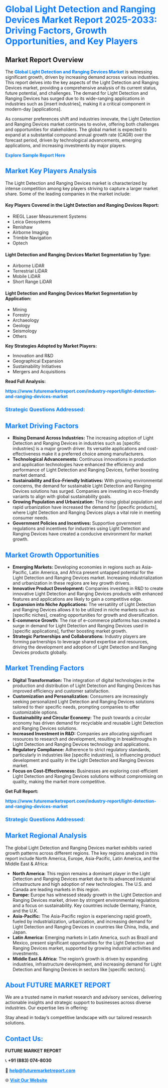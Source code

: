<h1 style="color: #007BFF;">Global Light Detection and Ranging Devices Market Report 2025-2033: Driving Factors, Growth Opportunities, and Key Players</h1>

<section id="overview">
<h2>Market Report Overview</h2>
<p>The <a href="https://www.futuremarketreport.com/industry-report/light-detection-and-ranging-devices-market" style="color: #007BFF; text-decoration: none;"><strong>Global Light Detection and Ranging Devices Market</strong></a> is witnessing significant growth, driven by increasing demand across various industries. This report delves into the key aspects of the Light Detection and Ranging Devices market, providing a comprehensive analysis of its current status, future potential, and challenges. The demand for Light Detection and Ranging Devices has surged due to its wide-ranging applications in industries such as [insert industries], making it a critical component in modern-day [applications].</p>
<p>As consumer preferences shift and industries innovate, the Light Detection and Ranging Devices market continues to evolve, offering both challenges and opportunities for stakeholders. The global market is expected to expand at a substantial compound annual growth rate (CAGR) over the forecast period, driven by technological advancements, emerging applications, and increasing investments by major players.</p>
</section>

<section id="overview">
<p><a href="https://www.futuremarketreport.com/request-sample/reportId=60363" style="color: #007BFF; text-decoration: none;"><strong>Explore Sample Report Here</strong></a></p>
</section>

<section id="key-players">
<h2 style="color: #007BFF;">Market Key Players Analysis</h2>
<p>The Light Detection and Ranging Devices market is characterized by intense competition among key players striving to capture a larger market share. Some of the leading companies in the market include:</p>
<h4>Key Players Covered in the Light Detection and Ranging Devices Report:</h4>
<ul><li>RIEGL Laser Measurement Systems</li><li>Leica Geosystems</li><li>Renishaw</li><li>Airborne Imaging</li><li>Trimble Navigation</li><li>Optech</li></ul>
<h4>Light Detection and Ranging Devices Market Segmentation by Type:</h4>
<ul><li>Airborne LiDAR</li><li>Terrestrial LiDAR</li><li>Mobile LiDAR</li><li>Short Range LiDAR</li></ul>

<h4>Light Detection and Ranging Devices Market Segmentation by Application:</h4>
<ul><li>Mining</li><li>Forestry</li><li>Archaeology</li><li>Geology</li><li>Seismology</li><li>Others</li></ul>
<p><strong>Key Strategies Adopted by Market Players:</strong></p>
<ul>
<li>Innovation and R&D</li>
<li>Geographical Expansion</li>
<li>Sustainability Initiatives</li>
<li>Mergers and Acquisitions</li>
</ul>
</section>

<section>
<p><strong>Read Full Analysis: </strong></p><a href="https://www.futuremarketreport.com/industry-report/light-detection-and-ranging-devices-market" style="color: #007BFF; text-decoration: none;"><strong>https://www.futuremarketreport.com/industry-report/light-detection-and-ranging-devices-market</strong></a>
<h3 style="color: #007BFF;">Strategic Questions Addressed:</h3>
</section>

<section id="driving-factors">
<h2 style="color: #007BFF;">Market Driving Factors</h2>
<ul>
<li><strong>Rising Demand Across Industries:</strong> The increasing adoption of Light Detection and Ranging Devices in industries such as [specific industries] is a major growth driver. Its versatile applications and cost-effectiveness make it a preferred choice among manufacturers.</li>
<li><strong>Technological Advancements:</strong> Continuous innovations in production and application technologies have enhanced the efficiency and performance of Light Detection and Ranging Devices, further boosting market demand.</li>
<li><strong>Sustainability and Eco-Friendly Initiatives:</strong> With growing environmental concerns, the demand for sustainable Light Detection and Ranging Devices solutions has surged. Companies are investing in eco-friendly variants to align with global sustainability goals.</li>
<li><strong>Growing Population and Urbanization:</strong> The rising global population and rapid urbanization have increased the demand for [specific products], where Light Detection and Ranging Devices plays a vital role in meeting consumer needs.</li>
<li><strong>Government Policies and Incentives:</strong> Supportive government regulations and incentives for industries using Light Detection and Ranging Devices have created a conducive environment for market growth.</li>
</ul>
</section>

<section id="growth-opportunities">
<h2 style="color: #007BFF;">Market Growth Opportunities</h2>
<ul>
<li><strong>Emerging Markets:</strong> Developing economies in regions such as Asia-Pacific, Latin America, and Africa present untapped potential for the Light Detection and Ranging Devices market. Increasing industrialization and urbanization in these regions are key growth drivers.</li>
<li><strong>Innovative Product Development:</strong> Companies investing in R&D to create innovative Light Detection and Ranging Devices products with enhanced features and applications are likely to gain a competitive edge.</li>
<li><strong>Expansion into Niche Applications:</strong> The versatility of Light Detection and Ranging Devices allows it to be utilized in niche markets such as [specific niches], creating opportunities for growth and diversification.</li>
<li><strong>E-commerce Growth:</strong> The rise of e-commerce platforms has created a surge in demand for Light Detection and Ranging Devices used in [specific applications], further boosting market growth.</li>
<li><strong>Strategic Partnerships and Collaborations:</strong> Industry players are forming partnerships to leverage shared expertise and resources, driving the development and adoption of Light Detection and Ranging Devices products globally.</li>
</ul>
</section>

<section id="trending-factors">
<h2 style="color: #007BFF;">Market Trending Factors</h2>
<ul>
<li><strong>Digital Transformation:</strong> The integration of digital technologies in the production and distribution of Light Detection and Ranging Devices has improved efficiency and customer satisfaction.</li>
<li><strong>Customization and Personalization:</strong> Consumers are increasingly seeking personalized Light Detection and Ranging Devices solutions tailored to their specific needs, prompting companies to offer customizable options.</li>
<li><strong>Sustainability and Circular Economy:</strong> The push towards a circular economy has driven demand for recyclable and reusable Light Detection and Ranging Devices solutions.</li>
<li><strong>Increased Investment in R&D:</strong> Companies are allocating significant resources to research and development, resulting in breakthroughs in Light Detection and Ranging Devices technology and applications.</li>
<li><strong>Regulatory Compliance:</strong> Adherence to strict regulatory standards, particularly in industries like [specific industries], is influencing product development and quality in the Light Detection and Ranging Devices market.</li>
<li><strong>Focus on Cost-Effectiveness:</strong> Businesses are exploring cost-efficient Light Detection and Ranging Devices solutions without compromising on quality, making the market more competitive.</li>
</ul>
</section>

<section>
<p><strong>Get Full Report: </strong></p><a href="https://www.futuremarketreport.com/industry-report/light-detection-and-ranging-devices-market" style="color: #007BFF; text-decoration: none;"><strong>https://www.futuremarketreport.com/industry-report/light-detection-and-ranging-devices-market</strong></a>
<h3 style="color: #007BFF;">Strategic Questions Addressed:</h3>
</section>


<section id="regional-analysis">
<h2 style="color: #007BFF;">Market Regional Analysis</h2>
<p>The global Light Detection and Ranging Devices market exhibits varied growth patterns across different regions. The key regions analyzed in this report include North America, Europe, Asia-Pacific, Latin America, and the Middle East & Africa:</p>
<ul>
<li><strong>North America:</strong> This region remains a dominant player in the Light Detection and Ranging Devices market due to its advanced industrial infrastructure and high adoption of new technologies. The U.S. and Canada are leading markets in this region.</li>
<li><strong>Europe:</strong> Europe has witnessed steady growth in the Light Detection and Ranging Devices market, driven by stringent environmental regulations and a focus on sustainability. Key countries include Germany, France, and the U.K.</li>
<li><strong>Asia-Pacific:</strong> The Asia-Pacific region is experiencing rapid growth, fueled by industrialization, urbanization, and increasing demand for Light Detection and Ranging Devices in countries like China, India, and Japan.</li>
<li><strong>Latin America:</strong> Emerging markets in Latin America, such as Brazil and Mexico, present significant opportunities for the Light Detection and Ranging Devices market, supported by growing industrial activities and investments.</li>
<li><strong>Middle East & Africa:</strong> The region’s growth is driven by expanding industries, infrastructure development, and increasing demand for Light Detection and Ranging Devices in sectors like [specific sectors].</li>
</ul>
</section>

<footer>
<h2 style="color: #007BFF;">About FUTURE MARKET REPORT</h2>
<p>We are a trusted name in market research and advisory services, delivering actionable insights and strategic support to businesses across diverse industries. Our expertise lies in offering:</p>

<p>Stay ahead in today’s competitive landscape with our tailored research solutions.</p>

<h2 style="color: #007BFF;">Contact Us:</h2>
<p><strong>FUTURE MARKET REPORT</strong></p>
<p>📞 <strong>+91 (883) 074-8030</strong></p>
<p>📧 <strong><a href="mailto:help@futuremarketreport.com" style="color: #007BFF;">help@futuremarketreport.com</a></strong></p>
<p>🌐 <strong><a href="https://www.futuremarketreport.com/" style="color: #007BFF;">Visit Our Website</a></strong></p>
</footer>